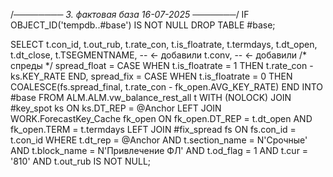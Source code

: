 /*──────── 3. фактовая база 16-07-2025  ───────*/
IF OBJECT_ID('tempdb..#base') IS NOT NULL DROP TABLE #base;

SELECT  t.con_id,
        t.out_rub,
        t.rate_con,
        t.is_floatrate,
        t.termdays,
        t.dt_open,
        t.dt_close,
        t.TSEGMENTNAME,          -- ← добавили
        t.conv,                  -- ← добавили
        /* спреды */
        spread_float = CASE WHEN t.is_floatrate = 1
                                 THEN t.rate_con - ks.KEY_RATE END,
        spread_fix   = CASE WHEN t.is_floatrate = 0
                                 THEN COALESCE(fs.spread_final,
                                               t.rate_con - fk_open.AVG_KEY_RATE) END
INTO    #base
FROM    ALM.ALM.vw_balance_rest_all t  WITH (NOLOCK)
JOIN    #key_spot ks
           ON ks.DT_REP = @Anchor
LEFT    JOIN WORK.ForecastKey_Cache fk_open
           ON fk_open.DT_REP = t.dt_open
          AND fk_open.TERM   = t.termdays
LEFT    JOIN #fix_spread fs
           ON fs.con_id = t.con_id
WHERE   t.dt_rep       = @Anchor
  AND   t.section_name = N'Срочные'
  AND   t.block_name   = N'Привлечение ФЛ'
  AND   t.od_flag      = 1
  AND   t.cur          = '810'
  AND   t.out_rub      IS NOT NULL;
